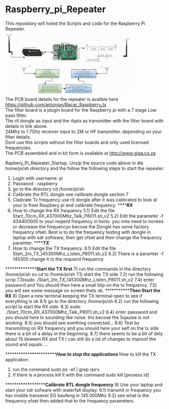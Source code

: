 # Raspberry_pi_Repeater
This repository will holed the Scripts and code for the Raspberry Pi Repeater.<br>
![Alt text](FM_Repeater_1.jpg?raw=true "Block diagram")<br>
The PCB board details for the repeater is avalible here  https://github.com/antonjan/Bacar_Raspberry_tx <br>
The filter board is a plugin board for the Raspberry pi with a 7 stage Low pass filter.<br>
The rtl dongle as input and the rbptx as transmitter with the filter board with details in link above.<br>
24Mhz to 1.7Ghz receiver input to 2M or HF transmitter. depending on your filter details.<br>
Dont use this scripts without the filter boards and only used licensed frequencies.<br>
The PCB assembled and in kit form is available at http://www.giga.co.za<br>

Rapbery_Pi_Repeater_Startup.
Unzip the source code above in die home/pi/sh directory and the follow the following steps to start the repeater.

1) Login with username: pi
2) Password : raspberry
2) go to the directory cd /home/pi/sh
3) Calibrate the RTL dongle see calibrate dongle section 7
4) Claibrate Tx frequency use rtl dongle after it was calibrated to look at your tx from Raspbery pi and calibrate frequency.
*****************************************RX*************************************
5) How to change the RX frequency
5.1) Edit the file Start_70cm_RX_437000Mhz_Talk_P8011.sh_v2
5.2) Edit the parameter  -f 434400000 to your reqierd frequency in herts. 
you mite need to increes or decrease  the frequencyo becose the Dongle has some factory frequency ofset. 
Best is to do the frequency testing with dongle in laptop with sdr software, then get ofset and then change the frequency paramter. 
*****************************************TX*************************************
6) How to change the TX frequency.
6.1) Edit the file Start_2m_TX_145300Mhz_Listen_P8011.sh_v2
6.2) There is a paramter -f 145300  change it to the requierd frequency.

**************************************Start the TX first************************
7) run the commands in the directory /home/pi/sh so cd to /home/pi/sh
7.1) start the TX side
7.2) run the following scrip 
7.3)sudo ./Start_2m_TX_145300Mhz_Listen_P8011.sh_v2
7.4) enter password and You should then here a small blip on the tx frequency.
7.5) you will see some message on screen thats ok.
*************************************Then Start the RX**************************
8) Open a new terminal keeping the TX terminal open to see if everything is ok
8.1) go to the directory /home/pi/sh
8.2) run the following script to start the RX side.
8.3) sudo ./Start_70cm_RX_437000Mhz_Talk_P8011.sh_v2
8.4) enter password and you should here tx sounding like noise. ths becose the Sqaulse is not working.
8.5) you should see somthing connected...
8.6) Test by transmiiting on RX frequency and you should here your self on the tx side there is a bit of a delay in the beginning.
8.7) there  seems to be a bit of dely about 1S beween RX and TX I can still do a lot of changes to improof the sound and squals ....

**************************************How to stop the applications***************
How to kill the TX application
1) run the command  sudo ps -ef | grep rpirx
2) if there is a process kill it with the command sudo kill [prosess id]

**********************************Calibrate RTL dongle frequency****************
9) Use your laptop and start your sdr sofware with waterfall display.
9.1) transmit in frequency you hav mobile transever EG baufeng in 145.000Mhz
9.2) see what is the frequency ofset then added that to the frequency parameters.
